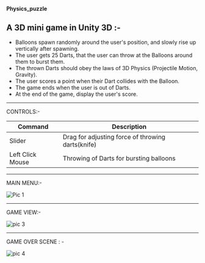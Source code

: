 #### Physics_puzzle
## 
## A 3D mini game in Unity 3D :-


 * Balloons spawn randomly around the user's position, and slowly rise up vertically after spawning.
 * The user gets 25 Darts, that the user can throw at the Balloons around them to burst them.
 * The thrown Darts should obey the laws of 3D Physics (Projectile Motion, Gravity).
 * The user scores a point when their Dart collides with the Balloon.
 * The game ends when the user is out of Darts.
 * At the end of the game, display the user's score.
***
CONTROLS:-

| Command | Description |
| --- | --- |
| Slider | Drag for adjusting force of throwing darts(knife) |
| Left Click Mouse | Throwing of Darts for bursting balloons |
***
MAIN MENU:-

![Pic 1](https://github.com/anshum404/Physics_puzzle/assets/67569065/3bf6f31d-324e-4c3d-85a0-9529e858ba63)

***
GAME VIEW:-

![pic 3](https://github.com/anshum404/Physics_puzzle/assets/67569065/5c754828-8f99-4818-9f22-cd99e5becea9)

***
GAME OVER SCENE : -

![pic 4](https://github.com/anshum404/Physics_puzzle/assets/67569065/b7c26148-11a1-43c9-b265-ffa3c97d690e)
